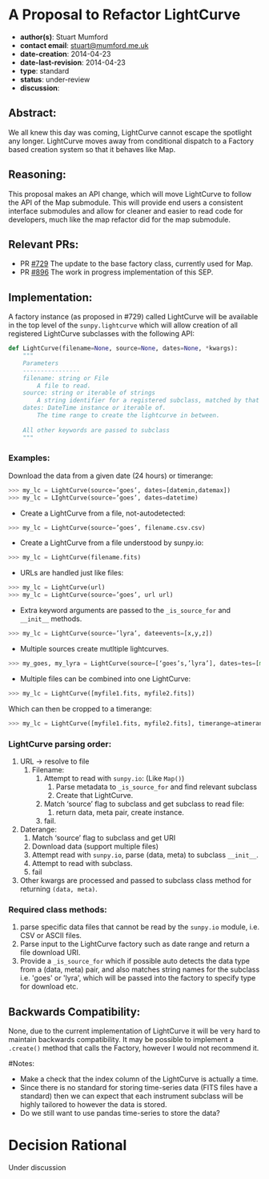 # A Proposal to Refactor LightCurve
* **author(s)**: Stuart Mumford
* **contact email**: stuart@mumford.me.uk
* **date-creation**: 2014-04-23
* **date-last-revision**: 2014-04-23
* **type**: standard
* **status**: under-review
* **discussion**: 

## Abstract:
We all knew this day was coming, LightCurve cannot escape the spotlight any longer. 
LightCurve moves away from conditional dispatch to a Factory based creation system so that it behaves like Map.

## Reasoning:
This proposal makes an API change, which will move LightCurve to follow the API of the Map submodule. This will provide end users a consistent interface submodules and allow for cleaner and easier to read code for developers, much like the map refactor did for the map submodule.

## Relevant PRs:
* PR [#729](https://github.com/sunpy/sunpy/pull/729) The update to the base factory class, currently used for Map.
* PR [#896](https://github.com/sunpy/sunpy/pull/896) The work in progress implementation of this SEP.

## Implementation:
A factory instance (as proposed in #729) called LightCurve will be available in the top level of the `sunpy.lightcurve` which will allow creation of all registered LightCurve subclasses with the following API:

```Python
def LightCurve(filename=None, source=None, dates=None, *kwargs):
    """
    Parameters
    ----------------
    filename: string or File
        A file to read.
    source: string or iterable of strings
        A string identifier for a registered subclass, matched by that subclasses `_is_source_for` method.
    dates: DateTime instance or iterable of.
        The time range to create the lightcurve in between.
    
    All other keywords are passed to subclass
    """
```

### Examples:
Download the data from a given date (24 hours) or timerange:
```Python
>>> my_lc = LightCurve(source=’goes’, dates=[datemin,datemax])
>>> my_lc = LIghtCurve(source=’goes’, dates=datetime)
```

* Create a LightCurve from a file, not-autodetected:
```Python
>>> my_lc = LightCurve(source=’goes’, filename.csv.csv)
```

* Create a LightCurve from a file understood by sunpy.io:
```Python
>>> my_lc = LightCurve(filename.fits)
```

* URLs are handled just like files:
```Python
>>> my_lc = LightCurve(url)
>>> my_lc = LightCurve(source=’goes’, url url)
```

* Extra keyword arguments are passed to the `_is_source_for` and `__init__` methods.
```Python
>>> my_lc = LightCurve(source=’lyra’, dateevents=[x,y,z])
```

* Multiple sources create mutltiple lightcurves.
```Python
>>> my_goes, my_lyra = LightCurve(source=[‘goes’s,’lyra’], dates=tes=[min,max])
```

* Multiple files can be combined into one LightCurve:
```Python
>>> my_lc = LightCurve([myfile1.fits, myfile2.fits])
```
Which can then be cropped to a timerange:
```Python
>>> my_lc = LightCurve([myfile1.fits, myfile2.fits], timerange=atimerange)
```

### LightCurve parsing order:

1. URL -> resolve to file
    1. Filename:
        1. Attempt to read with `sunpy.io`: (Like `Map()`)
            1. Parse metadata to `_is_source_for` and find relevant subclass
            1. Create that LightCurve.
        1. Match ‘source’ flag to subclass and get subclass to read file:
            1. return data, meta pair, create instance.
        1. fail.
1. Daterange:
    1. Match ‘source’ flag to subclass and get URI
    1. Download data (support multiple files)
    1. Attempt read with `sunpy.io`, parse (data, meta) to subclass `__init__`.
    1. Attempt to read with subclass.
    1. fail
1. Other kwargs are processed and passed to subclass class method for returning `(data, meta)`.

### Required class methods:

1. parse specific data files that cannot be read by the `sunpy.io` module, i.e. CSV or ASCII files.
1. Parse input to the LightCurve factory such as date range and return a file download URI.
1. Provide a `_is_source_for` which if possible auto detects the data type from a (data, meta) pair, and also matches string names for the subclass i.e. 'goes' or 'lyra', which will be passed into the factory to specify type for download etc.

## Backwards Compatibility:
None, due to the current implementation of LightCurve it will be very hard to maintain backwards compatibility. It may be possible to implement a `.create()` method that calls the Factory, however I would not recommend it.

#Notes:

* Make a check that the index column of the LightCurve is actually a time.
* Since there is no standard for storing time-series data (FITS files have a standard) then we can expect that each instrument subclass will be highly tailored to however the data is stored.
* Do we still want to use pandas time-series to store the data?

# Decision Rational
Under discussion
